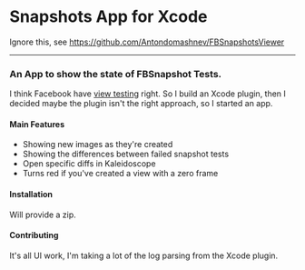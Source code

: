 # Snapshots App for Xcode

Ignore this, see https://github.com/Antondomashnev/FBSnapshotsViewer

---

### An App to show the state of FBSnapshot Tests.

I think Facebook have [view testing](https://github.com/facebook/ios-snapshot-test-case) right.  So I build
an Xcode plugin, then I decided maybe the plugin isn't the right approach, so I started an app.

#### Main Features

* Showing new images as they're created
* Showing the differences between failed snapshot tests
* Open specific diffs in Kaleidoscope
* Turns red if you've created a view with a zero frame

#### Installation

Will provide a zip.

#### Contributing

It's all UI work, I'm taking a lot of the log parsing from the Xcode plugin.

